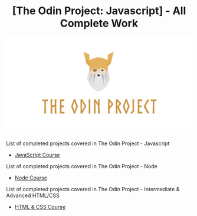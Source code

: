 <h1 align="center">
[The Odin Project: Javascript] - All Complete Work
</h1>

<p align="center">
  <a href="https://www.theodinproject.com/paths/full-stack-javascript/courses/javascript">
    <img alt="Odin Banner" src="./the_odin_project.png" width="600" />
  </a>
</p>

List of completed projects covered in The Odin Project - Javascript
- [JavaScript Course](https://github.com/salvillalon45/theOdinProject-JavaScriptCourseCompleted)

List of completed projects covered in The Odin Project - Node
- [Node Course](https://github.com/salvillalon45/theOdinProject-NodeCourseCompleted)

List of completed projects covered in The Odin Project - Intermediate & Advanced HTML/CSS
- [HTML & CSS Course](https://github.com/salvillalon45/theOdinProject-HtmlCSSCourseCompleted)



